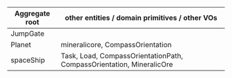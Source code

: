 | Aggregate root | other entities / domain primitives / other VOs                       |
|----------------|----------------------------------------------------------------------|
| JumpGate       |                                                                      |
| Planet         | mineralicore, CompassOrientation                                     |
| spaceShip      | Task, Load, CompassOrientationPath, CompassOrientation, MineralicOre |
